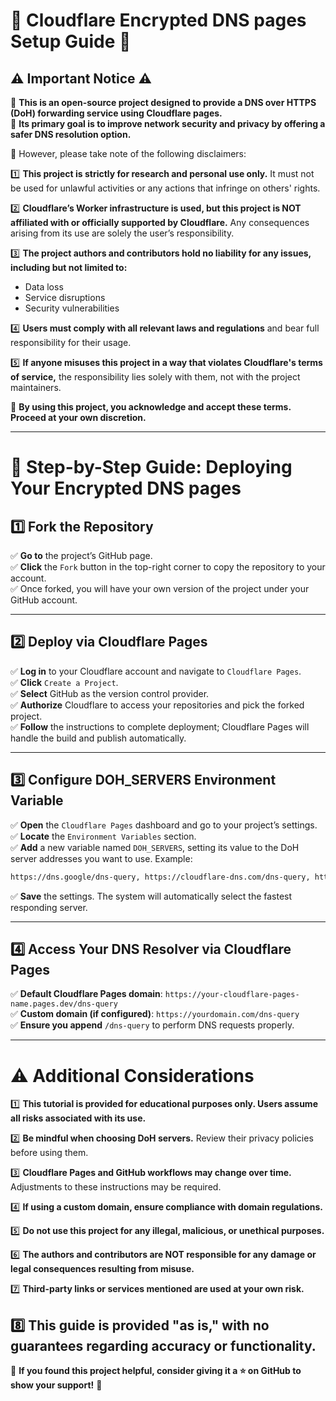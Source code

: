 # 🚀 Cloudflare Encrypted DNS pages Setup Guide 🚀

## ⚠ Important Notice ⚠

🔹 **This is an open-source project designed to provide a DNS over HTTPS (DoH) forwarding service using Cloudflare pages.**  
🔹 **Its primary goal is to improve network security and privacy by offering a safer DNS resolution option.**  

📌 However, please take note of the following disclaimers:

1️⃣ **This project is strictly for research and personal use only.** It must not be used for unlawful activities or any actions that infringe on others' rights.

2️⃣ **Cloudflare’s Worker infrastructure is used, but this project is NOT affiliated with or officially supported by Cloudflare.** Any consequences arising from its use are solely the user’s responsibility.

3️⃣ **The project authors and contributors hold no liability for any issues, including but not limited to:**
   - Data loss
   - Service disruptions
   - Security vulnerabilities

4️⃣ **Users must comply with all relevant laws and regulations** and bear full responsibility for their usage.

5️⃣ **If anyone misuses this project in a way that violates Cloudflare's terms of service,** the responsibility lies solely with them, not with the project maintainers.

📢 **By using this project, you acknowledge and accept these terms. Proceed at your own discretion.**

---

# 📖 Step-by-Step Guide: Deploying Your Encrypted DNS pages

## 1️⃣ Fork the Repository

✅ **Go to** the project’s GitHub page.  
✅ **Click** the `Fork` button in the top-right corner to copy the repository to your account.  
✅ Once forked, you will have your own version of the project under your GitHub account.

---

## 2️⃣ Deploy via Cloudflare Pages

✅ **Log in** to your Cloudflare account and navigate to `Cloudflare Pages`.  
✅ **Click** `Create a Project`.  
✅ **Select** GitHub as the version control provider.  
✅ **Authorize** Cloudflare to access your repositories and pick the forked project.  
✅ **Follow** the instructions to complete deployment; Cloudflare Pages will handle the build and publish automatically.

---

## 3️⃣ Configure DOH_SERVERS Environment Variable

✅ **Open** the `Cloudflare Pages` dashboard and go to your project’s settings.  
✅ **Locate** the `Environment Variables` section.  
✅ **Add** a new variable named `DOH_SERVERS`, setting its value to the DoH server addresses you want to use. Example:
```bash
https://dns.google/dns-query, https://cloudflare-dns.com/dns-query, https://dns.quad9.net/dns-query
```
✅ **Save** the settings. The system will automatically select the fastest responding server.

---

## 4️⃣ Access Your DNS Resolver via Cloudflare Pages

✅ **Default Cloudflare Pages domain**: `https://your-cloudflare-pages-name.pages.dev/dns-query`  
✅ **Custom domain (if configured)**: `https://yourdomain.com/dns-query`  
✅ **Ensure you append** `/dns-query` to perform DNS requests properly.

---

# ⚠ Additional Considerations

1️⃣ **This tutorial is provided for educational purposes only. Users assume all risks associated with its use.**

2️⃣ **Be mindful when choosing DoH servers.** Review their privacy policies before using them.

3️⃣ **Cloudflare Pages and GitHub workflows may change over time.** Adjustments to these instructions may be required.

4️⃣ **If using a custom domain, ensure compliance with domain regulations.**

5️⃣ **Do not use this project for any illegal, malicious, or unethical purposes.**

6️⃣ **The authors and contributors are NOT responsible for any damage or legal consequences resulting from misuse.**

7️⃣ **Third-party links or services mentioned are used at your own risk.**

8️⃣ **This guide is provided "as is," with no guarantees regarding accuracy or functionality.**
---

📢 **If you found this project helpful, consider giving it a ⭐ on GitHub to show your support!** 🚀



